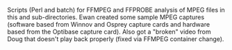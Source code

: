 Scripts (Perl and batch) for FFMPEG and FFPROBE analysis of MPEG files in this and sub-directories. Ewan created some sample MPEG captures (software based from Winnov and Osprey capture cards and hardware based from the Optibase capture card). Also got a "broken" video from Doug that doesn't play back properly (fixed via FFMPEG container change).